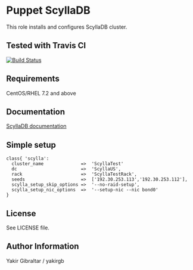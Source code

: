 # Puppet ScyllaDB

This role installs and configures ScyllaDB cluster.

## Tested with Travis CI

[![Build Status](https://travis-ci.org/yakirgb/puppet-scylladb.svg?branch=master)](https://travis-ci.org/yakirgb/puppet-scylladb)

## Requirements

CentOS/RHEL	7.2 and above

## Documentation

[ScyllaDB documentation](http://docs.scylladb.com/)

## Simple setup

```puppet
class{ 'scylla':
  cluster_name              =>  'ScyllaTest'
  dc                        =>  'ScyllaUS',
  rack                      =>  'ScyllaTestRack',
  seeds                     =>  ['192.30.253.113','192.30.253.112'],
  scylla_setup_skip_options =>  '--no-raid-setup',
  scylla_setup_nic_options  =>  '--setup-nic --nic bond0'
}
```
## License

See LICENSE file.

## Author Information

Yakir Gibraltar / yakirgb
